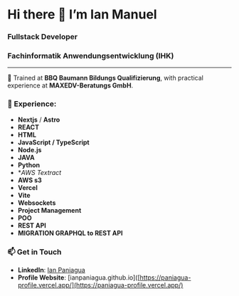 # Hi there 👋 I’m Ian Manuel  

### Fullstack Developer
### Fachinformatik Anwendungsentwicklung (IHK)
***  


🏫 Trained at **BBQ Baumann Bildungs Qualifizierung**, with practical experience at **MAXEDV-Beratungs GmbH**.  


### 🌱 Experience:  
- **Nextjs** / **Astro**
- **REACT**
- **HTML** 
- **JavaScript / TypeScript**
- **Node.js**
- **JAVA**
- **Python**
- **AWS Textract*
- **AWS s3**
- **Vercel**
- **Vite**
- **Websockets**
- **Project Management**
- **POO**
- **REST API**
- **MIGRATION GRAPHQL to REST API**

### 📫 Get in Touch  
- **LinkedIn**: [Ian Paniagua](http://www.linkedin.com/in/ian-paniagua)
- **Profile Website**: [ianpaniagua.github.io]([https://paniagua-profile.vercel.app/](https://paniagua-profile.vercel.app/)  
